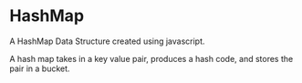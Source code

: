 # HashMap
A HashMap Data Structure created using javascript.

A hash map takes in a key value pair, produces a hash code, and stores the pair in a bucket.